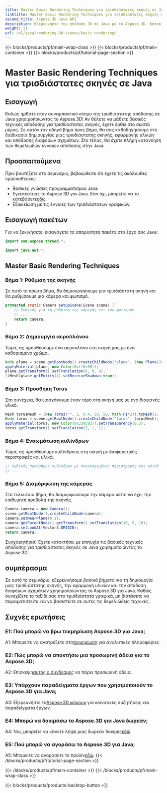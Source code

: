 ```yaml
---
title: Master Basic Rendering Techniques για τρισδιάστατες σκηνές σε Java
linktitle: Master Basic Rendering Techniques για τρισδιάστατες σκηνές σε Java
second_title: Aspose.3D Java API
description: Εξερευνήστε την απόδοση 3D σε Java με το Aspose.3D. Κατακτήστε τις βασικές τεχνικές, στήστε σκηνές και αποδώστε σχήματα απρόσκοπτα. Αναβαθμίστε τις δεξιότητές σας στον προγραμματισμό Java σε τρισδιάστατα γραφικά.
weight: 11
url: /el/java/rendering-3d-scenes/basic-rendering/
---
```


{{< blocks/products/pf/main-wrap-class >}}
{{< blocks/products/pf/main-container >}}
{{< blocks/products/pf/tutorial-page-section >}}

# Master Basic Rendering Techniques για τρισδιάστατες σκηνές σε Java

## Εισαγωγή

Καλώς ήρθατε στον συναρπαστικό κόσμο της τρισδιάστατης απόδοσης σε Java χρησιμοποιώντας το Aspose.3D! Αν θέλετε να μάθετε βασικές τεχνικές απόδοσης για τρισδιάστατες σκηνές, έχετε έρθει στο σωστό μέρος. Σε αυτόν τον οδηγό βήμα προς βήμα, θα σας καθοδηγήσουμε στη διαδικασία δημιουργίας μιας τρισδιάστατης σκηνής, εφαρμογής υλικών και απόδοσης διαφόρων σχημάτων. Στο τέλος, θα έχετε πλήρη κατανόηση των θεμελιωδών εννοιών απόδοσης στην Java.

## Προαπαιτούμενα

Πριν βουτήξετε στο σεμινάριο, βεβαιωθείτε ότι έχετε τις ακόλουθες προϋποθέσεις:

- Βασικές γνώσεις προγραμματισμού Java.
-  Εγκατέστησε το Aspose.3D για Java. Εάν όχι, μπορείτε να το κατεβάσετε[εδώ](https://releases.aspose.com/3d/java/).
- Εξοικείωση με τις έννοιες των τρισδιάστατων γραφικών.

## Εισαγωγή πακέτων

Για να ξεκινήσετε, εισαγάγετε τα απαραίτητα πακέτα στο έργο σας Java:

```java
import com.aspose.threed.*;

import java.awt.*;
```

## Master Basic Rendering Techniques

### Βήμα 1: Ρύθμιση της σκηνής

Σε αυτό το πρώτο βήμα, θα δημιουργήσουμε μια τρισδιάστατη σκηνή και θα ρυθμίσουμε μια κάμερα και φωτισμό.

```java
protected static Camera setupScene(Scene scene) {
    // Κωδικός για τη ρύθμιση της κάμερας και του φωτισμού
    // ...
    return camera;
}
```

### Βήμα 2: Δημιουργία αεροπλάνου

Τώρα, ας προσθέσουμε ένα αεροπλάνο στη σκηνή μας με ένα καθορισμένο χρώμα.

```java
Node plane = scene.getRootNode().createChildNode("plane", (new Plane(20, 20)).toMesh());
applyMaterial(plane, new Color(0xff8c00));
plane.getTransform().setTranslation(0, 0, 0);
((Mesh)plane.getEntity()).setReceiveShadows(true);
```

### Βήμα 3: Προσθήκη Torus

Στη συνέχεια, θα εισαγάγουμε έναν τόρο στη σκηνή μας με ένα διαφανές υλικό.

```java
Mesh torusMesh = (new Torus("", 1, 0.4, 50, 50, Math.PI*2)).toMesh();
Node torus = scene.getRootNode().createChildNode("torus", torusMesh);
applyMaterial(torus, new Color(0x330c93)).setTransparency(0.3);
torus.getTransform().setTranslation(2, 1, 1);
```

### Βήμα 4: Ενσωμάτωση κυλίνδρων

Τώρα, ας προσθέσουμε κυλίνδρους στη σκηνή με διαφορετικές περιστροφές και υλικά.

```java
// Κωδικός προσθήκης κυλίνδρων με συγκεκριμένες περιστροφές και υλικά
// ...
```

### Βήμα 5: Διαμόρφωση της κάμερας

Στο τελευταίο βήμα, θα διαμορφώσουμε την κάμερα ώστε να έχει την επιθυμητή προβολή της σκηνής.

```java
Camera camera = new Camera();
scene.getRootNode().createChildNode(camera);
camera.setNearPlane(0.1);
camera.getParentNode().getTransform().setTranslation(10, 5, 10);
camera.setLookAt(Vector3.ORIGIN);
return camera;
```

Συγχαρητήρια! Έχετε κατακτήσει με επιτυχία τις βασικές τεχνικές απόδοσης για τρισδιάστατες σκηνές σε Java χρησιμοποιώντας το Aspose.3D.

## συμπέρασμα

Σε αυτό το σεμινάριο, εξερευνήσαμε βασικά βήματα για τη δημιουργία μιας τρισδιάστατης σκηνής, την εφαρμογή υλικών και την απόδοση διαφόρων σχημάτων χρησιμοποιώντας το Aspose.3D για Java. Καθώς συνεχίζετε το ταξίδι σας στα τρισδιάστατα γραφικά, μη διστάσετε να πειραματιστείτε και να βασιστείτε σε αυτές τις θεμελιώδεις τεχνικές.

## Συχνές ερωτήσεις

### Ε1: Πού μπορώ να βρω τεκμηρίωση Aspose.3D για Java;

 A1: Μπορείτε να ανατρέξετε στο[τεκμηρίωση](https://reference.aspose.com/3d/java/) για αναλυτικές πληροφορίες.

### Ε2: Πώς μπορώ να αποκτήσω μια προσωρινή άδεια για το Aspose.3D;

 Α2: Επίσκεψη[αυτός ο σύνδεσμος](https://purchase.aspose.com/temporary-license/) να πάρει προσωρινή άδεια.

### Ε3: Υπάρχουν παραδείγματα έργων που χρησιμοποιούν το Aspose.3D για Java;

 A3: Εξερευνήστε το[Aspose.3D φόρουμ](https://forum.aspose.com/c/3d/18) για κοινοτικές συζητήσεις και παραδείγματα έργων.

### Ε4: Μπορώ να δοκιμάσω το Aspose.3D για Java δωρεάν;

 A4: Ναι, μπορείτε να κάνετε λήψη μιας δωρεάν δοκιμής[εδώ](https://releases.aspose.com/).

### Ε5: Πού μπορώ να αγοράσω το Aspose.3D για Java;

 A5: Μπορείτε να αγοράσετε το προϊόν[εδώ](https://purchase.aspose.com/buy).
{{< /blocks/products/pf/tutorial-page-section >}}

{{< /blocks/products/pf/main-container >}}
{{< /blocks/products/pf/main-wrap-class >}}

{{< blocks/products/products-backtop-button >}}
